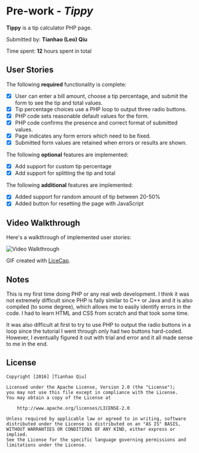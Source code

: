 # Pre-work - *Tippy*
**Tippy** is a tip calculator PHP page.

Submitted by: **Tianhao (Leo) Qiu**

Time spent: **12** hours spent in total

## User Stories

The following **required** functionality is complete:
* [x] User can enter a bill amount, choose a tip percentage, and submit the form to see the tip and total values.
* [x] Tip percentage choices use a PHP loop to output three radio buttons.
* [x] PHP code sets reasonable default values for the form.
* [x] PHP code confirms the presence and correct format of submitted values.
* [x] Page indicates any form errors which need to be fixed.
* [x] Submitted form values are retained when errors or results are shown.

The following **optional** features are implemented:
* [x] Add support for custom tip percentage
* [x] Add support for splitting the tip and total

The following **additional** features are implemented:

* [x] Added support for random amount of tip between 20-50%
* [x] Added button for resetting the page with JavaScript

## Video Walkthrough

Here's a walkthrough of implemented user stories:

<img src="http://i.imgur.com/kv0eMdn.gif" title='Video Walkthrough' width='' alt='Video Walkthrough' />

GIF created with [LiceCap](http://www.cockos.com/licecap/).

## Notes

This is my first time doing PHP or any real web development. I think it was not extremely difficult since PHP is faily similar to C++ or Java and it is also compiled (to some degree), which allows me to easily identify errors in the code. I had to learn HTML and CSS from scratch and that took some time.

It was also difficult at first to try to use PHP to output the radio buttons in a loop since the tutorial I went through only had two buttons hard-coded. However, I eventually figured it out with trial and error and it all made sense to me in the end.

## License

    Copyright [2016] [Tianhao Qiu]

    Licensed under the Apache License, Version 2.0 (the "License");
    you may not use this file except in compliance with the License.
    You may obtain a copy of the License at

        http://www.apache.org/licenses/LICENSE-2.0

    Unless required by applicable law or agreed to in writing, software
    distributed under the License is distributed on an "AS IS" BASIS,
    WITHOUT WARRANTIES OR CONDITIONS OF ANY KIND, either express or implied.
    See the License for the specific language governing permissions and
    limitations under the License.
